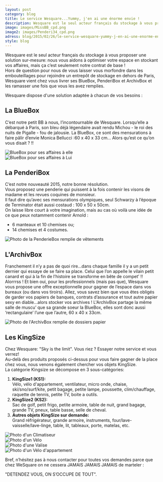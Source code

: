 ```yaml
---
layout: post
category: blog
title: Le service Wesquare...Yummy, j'en ai une énorme envie !
description: Wesquare est le seul acteur français du stockage à vous proposer une solution sur-mesure pour vous aider à optimiser votre espace en stockant vos affaires, mais ça c’est seulement notre contrat de base...
image: images/MissBB_cpd.png
image2: images/Penderi34_cpd.png
adress: blog/2015/02/26/le-service-wesquare-yummy-j-en-ai-une-enorme-envie.html
style: blog
---
```


<p>Wesquare est le seul acteur français du stockage à vous proposer une solution sur-mesure: nous vous aidons à optimiser votre espace en stockant vos affaires, mais ça c’est seulement notre contrat de base !
<br>Hors de question pour nous de vous laisser vous morfondre dans les embouteillages pour rejoindre un entrepôt de stockage en dehors de Paris, Wesquare vient chez vous livrer ses BlueBox, PenderiBox et ArchivBox et les ramasser une fois que vous les avez remplies.</p>
<p>Wesquare dispose d'une solution adaptée à chacun de vos besoins :</p>

<h2>La BlueBox</h2>
<p>C’est notre petit BB à nous, l’incontournable de Wesquare.
Lorsqu’elle a débarqué à Paris, son bleu déjà légendaire avait rendu Michou - le roi des nuits de Pigalle - fou de jalousie.
La BlueBox, ce sont des mensurations à faire pâlir d’envie Monica Bellucci :60 x 40 x 33 cm… Alors qu’est ce qu’on vous disait ? !!</p>


<div class="row">
<div class="col-md-6">
<div class="thumbnail">
  <img src="../../../../images/MissBB_cpd.png" class="img-responsive" alt="BlueBox pour ses affaires à elle">
</div>
</div>
<div class="col-md-6">
<div class="thumbnail">
  <img src="../../../../images/MisterBB_cpd.png" class="img-responsive" alt="BlueBox pour ses affaires à Lui">
</div>
</div>
</div>

<h2>La PenderiBox</h2>
<p>C’est notre nouveauté 2015, notre bonne résolution.
<br>Vous proposez une penderie qui puissent à la fois contenir les visons de madame et les revues coquines de monsieur.
<br>Il faut dire qu’avec ses mensurations olympiques, seul Schwarzy à l’époque de Terminator était aussi costaud : 100 x 50 x 50cm.
<br>On laisse libre court à votre imagination, mais au cas où voilà une idée de ce que peux notamment contenir Arnold : </p>
<ul>
<li> 6 manteaux et 10 chemises ou;</li>
<li> 14 chemises et 4 costumes.</li>
</ul>

<div class="row">
<div class="col-md-6">
<div class="thumbnail">
  <img src="../../../../images/Penderie_cpd.png" class="img-responsive" alt="Photo de la PenderieBox remplie de vêtements">
</div>
</div>
</div>


<h2>L'ArchivBox</h2>

<p>Franchement il n’y a pas de quoi rire…dans chaque famille il y a un petit dernier qui essaye de se faire sa place. Celui que l’on appelle le vilain petit canard et qui à la fin de l’histoire se transforme en bête de compet’ !! Alorrrss ! 
Et bien oui, pour les professionnels (mais pas que), Wesquare vous propose une offre exceptionnelle pour gagner de l’espace dans vos bureaux (ou dans vos tiroirs).
Allez, vous savez bien que vous êtes obligés de garder vos papiers de banques, contrats d’assurance et tout autre papier sexy en diable…alors stocker vos archives ! 
L'ArchivBox partage la même salle de muscu’ que sa grande soeur la BlueBox, elles sont donc aussi ‘rectangulaire’ l’une que l’autre, 60 x 40 x 33cm.</p>

<div class="row">
<div class="col-md-6">
<div class="thumbnail">
  <img src="../../../../images/Arch_cpd.png" class="img-responsive" alt="Photo de l'ArchivBox remplie de dossiers papier ">
</div>
</div>
</div>

<h2>Les KingSize</h2>

<p>Chez Wesquare: "Sky is the limit". Vous riez ? Essayer notre service et vous verrez! 
<br>Au-delà des produits proposés ci-dessus pour vous faire gagner de la place chez vous, nous venons également chercher vos objets KingSize.
<br>La catégorie Kingsize se décompose en 3 sous-catégories:
<ol>
	<li><b>KingSize1 (KS1):</b>
	<br>Vélo, vélo d'appartement, ventilateur, micro onde, chaise, ski/sno/surf/kite, petit bagage, petite lampe, poussette, clim/chauffage, raquette de tennis, petite TV, boite a outils.</li>
	<li><b>KingSize2 (KS2):</b>
	<br>Sac de golf, petit frigo, petite armoire, table de nuit, grand bagage, grande TV, pneux, table basse, selle de cheval.</li>
	<li><b>Autres objets KingSize sur demande:</b>
    <br>Grand réfrigérateur, grande armoire, instruments, four/lave-vaisselle/lave-linge, table, lit, tableaux, porte, matelas, etc.</li>
</ol>
      
<div class="row">
<div class="col-md-6">
<div class="thumbnail">
  <img src="../../../../images/Clim_cpd.png" class="img-responsive" alt="Photo d'un Climatiseur">
</div>
</div>
<div class="col-md-6">
<div class="thumbnail">
  <img src="../../../../images/Velo_cpd.png" class="img-responsive" alt="Photo d'un Vélo">
</div>
</div>
</div>
<div class="row">
<div class="col-md-6">
<div class="thumbnail">
  <img src="../../../../images/Val_cpd.png" class="img-responsive" alt="Photo d'une Valise">
</div>
</div>
<div class="col-md-6">
<div class="thumbnail">
  <img src="../../../../images/VeloAppart_cpd.png" class="img-responsive" alt="Photo d'un Vélo d'appartement">
</div>
</div>
</div>




Bref, n’hésitez pas à nous contacter pour toutes vos demandes parce que chez WeSquare on ne cessera JAMAIS JAMAIS JAMAIS de marteler :

"DETENDEZ VOUS, ON S’OCCUPE DE TOUT".